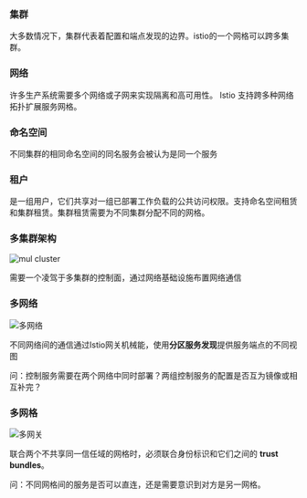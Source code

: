 ### 集群

大多数情况下，集群代表着配置和端点发现的边界。istio的一个网格可以跨多集群。



### 网络

许多生产系统需要多个网络或子网来实现隔离和高可用性。 Istio 支持跨多种网络拓扑扩展服务网格。



### 命名空间

不同集群的相同命名空间的同名服务会被认为是同一个服务



### 租户

是一组用户，它们共享对一组已部署工作负载的公共访问权限。支持命名空间租赁和集群租赁。集群租赁需要为不同集群分配不同的网格。



### 多集群架构

![mul cluster](https://istio.io/latest/zh/docs/ops/deployment/deployment-models/multi-cluster.svg)

需要一个凌驾于多集群的控制面，通过网络基础设施布置网络通信



### 多网络

![多网络](https://istio.io/latest/zh/docs/ops/deployment/deployment-models/multi-net.svg)

不同网络间的通信通过Istio网关机械能，使用**分区服务发现**提供服务端点的不同视图

问：控制服务需要在两个网络中同时部署？两组控制服务的配置是否互为镜像或相互补完？



### 多网格

![多网关](https://istio.io/latest/zh/docs/ops/deployment/deployment-models/multi-mesh.svg)

联合两个不共享同一信任域的网格时，必须联合身份标识和它们之间的 **trust bundles**。

问：不同网格间的服务是否可以直连，还是需要意识到对方是另一网格。